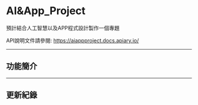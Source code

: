 # AI&App_Project
預計結合人工智慧以及APP程式設計製作一個專題



API說明文件請參閱:
https://aiappproject.docs.apiary.io/

--------------------------------------------
## 功能簡介

--------------------------------------------
## 更新紀錄

